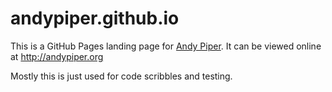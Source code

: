 andypiper.github.io
===================

This is a GitHub Pages landing page for [Andy Piper](https://andypiper.me). It can be viewed online at http://andypiper.org

Mostly this is just used for code scribbles and testing.
